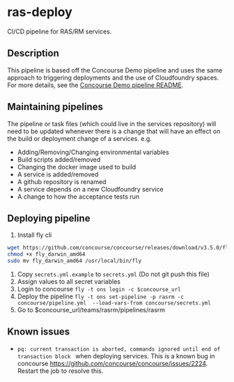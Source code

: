 # ras-deploy

CI/CD pipeline for RAS/RM services.

## Description

This pipeline is based off the Concourse Demo pipeline and uses the same approach to triggering deployments and the 
use of Cloudfoundry spaces.  For more details, see the [Concourse Demo pipeline README](https://github.com/ONSdigital/concourse-demo-pipeline).

## Maintaining pipelines
The pipeline or task files (which could live in the services repository) will need to be updated whenever there is a change
that will have an effect on the build or deployment change of a services. e.g.

* Adding/Removing/Changing environmental variables
* Build scripts added/removed
* Changing the docker image used to build
* A service is added/removed
* A github repository is renamed
* A service depends on a new Cloudfoundry service
* A change to how the acceptance tests run

## Deploying pipeline

1. Install fly cli
```bash
wget https://github.com/concourse/concourse/releases/download/v3.5.0/fly_darwin_amd64
chmod +x fly_darwin_amd64
sudo mv fly_darwin_amd64 /usr/local/bin/fly
```
1. Copy `secrets.yml.example` to `secrets.yml` (Do not git push this file)
1. Assign values to all secret variables
1. Login to concourse `fly -t ons login -c $concourse_url`
1. Deploy the pipeline `fly -t ons set-pipeline -p rasrm -c concourse/pipeline.yml  --load-vars-from concourse/secrets.yml`
1. Go to $concourse_url/teams/rasrm/pipelines/rasrm

## Known issues
* `pq: current transaction is aborted, commands ignored until end of transaction block
` when deploying services. This is a known bug in concourse https://github.com/concourse/concourse/issues/2224. Restart the job to resolve this.
